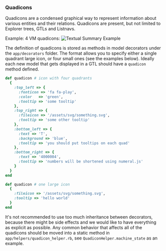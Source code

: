 ### Quadicons

Quadicons are a condensed graphical way to represent information about various entities and their relations.
Quadicons are present, but not limited to Explorer trees, GTLs and Listnavs.

Example: 4 VM quadicons:
![Textual Summary Example](../images/quadicon.png)

The definition of quadicons is stored as methods in model decorators under the `app/decorators` folder.
The format allows you to specify either a single quadrant large icon, or four small ones (see the examples below).
Ideally each new model that gets displayed in a GTL should have a `quadicon` method defined.

```ruby
def quadicon # icon with four quadrants
  {
    :top_left => {
      :fonticon => 'fa fa-play',
      :color   => 'green',
      :tooltip => 'some tooltip'
    },
    :top_right => {
      :fileicon => '/assets/svg/something.svg',
      :tooltip => 'some other tooltip'
    },
    :bottom_left => {
      :text => 'T',
      :background => 'blue',
      :tooltip => 'you should put tooltips on each quad'
    },
    :bottom_right => {
      :text => '4000004',
      :tooltip => 'numbers will be shortened using numeral.js'
    }
  }
end

def quadicon # one large icon
  {
    :fileicon => '/assets/svg/something.svg',
    :tooltip => 'hello world'
  }
end
```

It's not recommended to use too much inheritance between decorators, because there might be side effects and we would like to have everything as explicit as possible. Any common behavior that affects all of the quadicons should be moved into a static method in `app/helpers/quadicon_helper.rb`, see `QuadiconHelper.machine_state` as an example.
